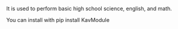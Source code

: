It is used to perform basic high school science, english, and math.

You can install with pip install KavModule
